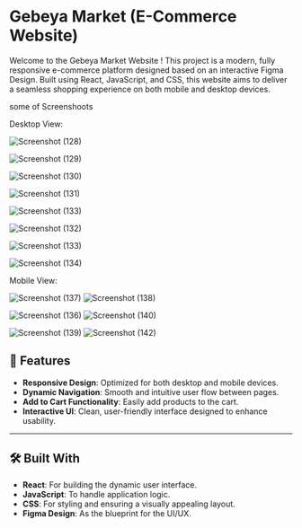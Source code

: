# **Gebeya Market (E-Commerce Website)**











Welcome to the Gebeya Market Website ! This project is a modern, fully responsive e-commerce platform designed based on an interactive Figma Design. Built using React, JavaScript, and CSS, this website aims to deliver a seamless shopping experience on both mobile and desktop devices.
 









some of Screenshoots

 Desktop View:









![Screenshot (128)](https://github.com/user-attachments/assets/f19be8c2-906f-4d6b-933c-666ba31b65d9)




![Screenshot (129)](https://github.com/user-attachments/assets/26f03b81-eeaf-4e13-941e-f0f26f48b91a)



![Screenshot (130)](https://github.com/user-attachments/assets/21d0d9e8-ec00-4939-9727-16ab8cc645a6)





![Screenshot (131)](https://github.com/user-attachments/assets/34f23ac7-f77c-4405-b972-534c7aa99e00)




 ![Screenshot (133)](https://github.com/user-attachments/assets/953f54b5-43d7-4a34-a215-e6c37d69ba5c)




 ![Screenshot (132)](https://github.com/user-attachments/assets/3daffec6-8a0b-4769-81db-0da85abf2da3)






  ![Screenshot (133)](https://github.com/user-attachments/assets/47b24b5a-d35f-4d4b-a28f-3337f6749d67)







  ![Screenshot (134)](https://github.com/user-attachments/assets/37b2e7e5-8c63-4cb1-9e35-080ac58c2142)


  







   



    

    
    
    
    
    
    
    
   Mobile View:


 ![Screenshot (137)](https://github.com/user-attachments/assets/447e797e-dcc1-497d-bdcf-4b7534e258a1)                                       ![Screenshot (138)](https://github.com/user-attachments/assets/a55f8d9d-b15e-48e2-ba77-5e2ec428410a)













![Screenshot (136)](https://github.com/user-attachments/assets/662fb771-cce0-48b2-839f-9ad628d326ad)                                         ![Screenshot (140)](https://github.com/user-attachments/assets/6484f519-fe57-4b3b-b211-9276cfd244ba)



![Screenshot (139)](https://github.com/user-attachments/assets/0fdf0a8d-828a-44f0-a467-c66a230d3527)                                          ![Screenshot (142)](https://github.com/user-attachments/assets/a2988273-441c-456a-be3d-0bc06391393a)








## 🎨 Features

- **Responsive Design**: Optimized for both desktop and mobile devices.  
- **Dynamic Navigation**: Smooth and intuitive user flow between pages.  
- **Add to Cart Functionality**: Easily add products to the cart.  
- **Interactive UI**: Clean, user-friendly interface designed to enhance usability.  

---

## 🛠️ Built With

- **React**: For building the dynamic user interface.  
- **JavaScript**: To handle application logic.  
- **CSS**: For styling and ensuring a visually appealing layout.  
- **Figma Design**: As the blueprint for the UI/UX.  


